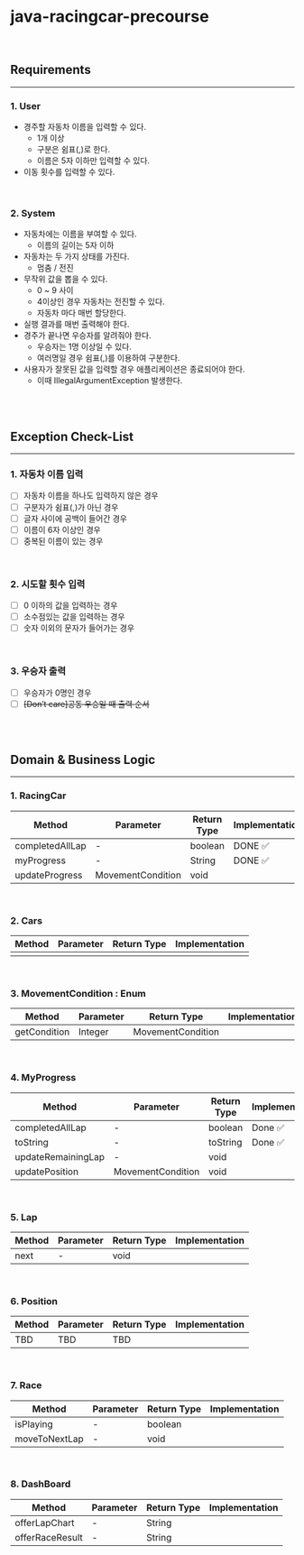 # java-racingcar-precourse

<br>

## Requirements

---

### 1. User
- 경주할 자동차 이름을 입력할 수 있다.
    - 1개 이상
    - 구분은 쉼표(,)로 한다.
    - 이름은 5자 이하만 입력할 수 있다.
- 이동 횟수를 입력할 수 있다.

<br>

### 2. System
- 자동차에는 이름을 부여할 수 있다.
    - 이름의 길이는 5자 이하
- 자동차는 두 가지 상태를 가진다.
    - 멈춤 / 전진
- 무작위 값을 뽑을 수 있다.
    - 0 ~ 9 사이
    - 4이상인 경우 자동차는 전진할 수 있다.
    - 자동차 마다 매번 할당한다.
- 실행 결과를 매번 출력해야 한다.
- 경주가 끝나면 우승자를 알려줘야 한다.
    - 우승자는 1명 이상일 수 있다.
    - 여러명일 경우 쉼표(,)를 이용하여 구분한다.
- 사용자가 잘못된 값을 입력할 경우 애플리케이션은 종료되어야 한다.
    - 이때 IllegalArgumentException 발생한다.

<br>
<br>

## Exception Check-List

---

### 1. 자동차 이름 입력
- [ ] 자동차 이름을 하나도 입력하지 않은 경우
- [ ] 구분자가 쉼표(,)가 아닌 경우
- [ ] 글자 사이에 공백이 들어간 경우
- [ ] 이름이 6자 이상인 경우
- [ ] 중복된 이름이 있는 경우

<br>

### 2. 시도할 횟수 입력
- [ ] 0 이하의 값을 입력하는 경우
- [ ] 소수점있는 값을 입력하는 경우
- [ ] 숫자 이외의 문자가 들어가는 경우

<br>

### 3. 우승자 출력
- [ ] 우승자가 0명인 경우
- [ ] ~~[Don’t care]공동 우승일 때 출력 순서~~

<br>
<br>

## Domain & Business Logic

---

### 1. RacingCar
   | Method          | Parameter         | Return Type | Implementation |
   |-----------------|-------------------|-------------|----------------|
   | completedAllLap | -                 | boolean     | DONE ✅         |
   | myProgress      | -                 | String      | DONE ✅         |
   | updateProgress  | MovementCondition | void        |                |

<br>

### 2. Cars
| Method | Parameter | Return Type | Implementation |
|--------|-----------|-------------|----------------|
|        |           |             |                |

<br>

### 3. MovementCondition : Enum
| Method       | Parameter | Return Type       | Implementation |
|--------------|-----------|-------------------|----------------|
| getCondition | Integer   | MovementCondition |                |

<br>

### 4. MyProgress
| Method             | Parameter         | Return Type | Implementation |
|--------------------|-------------------|-------------|----------------|
| completedAllLap    | -                 | boolean     | Done ✅         |
| toString           | -                 | toString    | Done ✅         |
| updateRemainingLap | -                 | void        |                |
| updatePosition     | MovementCondition | void        |                |

<br>

### 5. Lap
| Method | Parameter | Return Type | Implementation |
|--------|-----------|-------------|----------------|
| next   | -         | void        |                |

<br>

### 6. Position
| Method | Parameter | Return Type | Implementation |
|--------|-----------|-------------|----------------|
| TBD    | TBD       | TBD         |                |

<br>

### 7. Race
| Method        | Parameter | Return Type | Implementation |
|---------------|-----------|-------------|----------------|
| isPlaying     | -         | boolean     |                |
| moveToNextLap | -         | void        |                |

<br>

### 8. DashBoard
| Method          | Parameter | Return Type | Implementation |
|-----------------|-----------|-------------|----------------|
| offerLapChart   | -         | String      |                |
| offerRaceResult | -         | String      |                |
